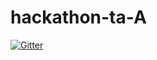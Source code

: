 # hackathon-ta-A

[![Gitter](https://badges.gitter.im/2022SM-hackathon-ta-A/community.svg)](https://gitter.im/2022SM-hackathon-ta-A/community?utm_source=badge&utm_medium=badge&utm_campaign=pr-badge)

